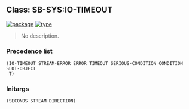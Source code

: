 ## Class: SB-SYS:IO-TIMEOUT
[![package](https://img.shields.io/badge/Package-SB--SYS-5f9ea0.svg?style=social&colorA=999999)](../) [![type](https://img.shields.io/badge/Type-Class-5f9ea0.svg?style=social&colorA=999999)](../#class) 

> No description.

### Precedence list
```
(IO-TIMEOUT STREAM-ERROR ERROR TIMEOUT SERIOUS-CONDITION CONDITION SLOT-OBJECT
 T)
```
### Initargs
```
(SECONDS STREAM DIRECTION)
```

